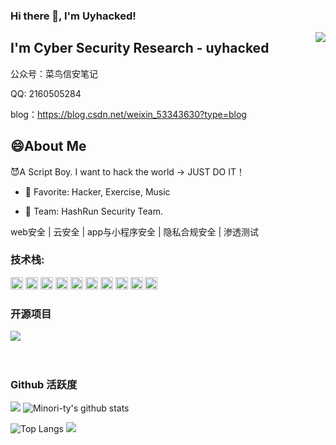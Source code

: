 ### Hi there 👋, I'm Uyhacked!
<img align="right" src="https://count.getloli.com/get/@:Minori-ty?theme=rule34">

## I'm Cyber Security Research - uyhacked

公众号：菜鸟信安笔记

QQ: 2160505284

blog：https://blog.csdn.net/weixin_53343630?type=blog

## 😄About Me
😈A Script Boy. I want to hack the world -> JUST DO IT！

- 💖 Favorite: Hacker, Exercise, Music

- 💎 Team: HashRun Security Team.

web安全 | 云安全 | app与小程序安全 | 隐私合规安全 | 渗透测试

### **技术栈:**

<a href="https://v3.cn.vuejs.org"><code><img height="20" src="https://raw.githubusercontent.com/Minori-ty/Minori-ty/main/images/vue.png"></code></a>
<a href="https://reactjs.org/"><code><img height="20" src="https://raw.githubusercontent.com/Minori-ty/Minori-ty/4f8de69990a991a775c159b33c5597a122879a9b/images/react.svg"></code></a>
<a href="https://nextjs.org/"><code><img height="20" src="https://raw.githubusercontent.com/Minori-ty/Minori-ty/main/images/next.png"></code></a>
<a href="https://www.tslang.cn/index.html"><code><img height="20" src="https://raw.githubusercontent.com/Minori-ty/Minori-ty/main/images/typescript.png"></code></a>
<a href="https://webpack.js.org/"><code><img height="20" src="https://raw.githubusercontent.com/Minori-ty/Minori-ty/4f8de69990a991a775c159b33c5597a122879a9b/images/webpack.svg"></code></a>
<a href="https://cn.vitejs.dev"><code><img height="20" src="https://raw.githubusercontent.com/Minori-ty/Minori-ty/main/images/vite.png"></code></a>
<a href="https://sass-lang.com"><code><img height="20" src="https://raw.githubusercontent.com/Minori-ty/Minori-ty/main/images/sass2.png"></code></a>
<a href="https://tailwindcss.com"><code><img height="20" src="https://raw.githubusercontent.com/Minori-ty/Minori-ty/main/images/tailwindcss.png"></code></a>
<a href="https://go.dev/"><code><img height="20" src="https://raw.githubusercontent.com/Minori-ty/Minori-ty/main/images/golang.png"></code></a>
<a href="https://www.docker.com"><code><img height="20" src="https://raw.githubusercontent.com/Minori-ty/Minori-ty/main/images/docker.png"></code></a>

### 开源项目

[![](https://github-readme-stats.vercel.app/api/pin/?username=Uyhacked)](https://github.com/uyhacked/uyhacked.github.io)
<br><br><br>

### Github 活跃度

[![](https://activity-graph.herokuapp.com/graph?username=Uyhacked&theme=dracula)](https://github.com/ashutosh00710/github-readme-activity-graph)
![Minori-ty's github stats](https://github-readme-stats.vercel.app/api?username=Uyhacked&show_icons=true&theme=vue)

![Top Langs](https://github-readme-stats.vercel.app/api/top-langs/?username=Uyahcked&langs_count=6)
![](https://github-readme-stats.vercel.app/api/top-langs/?username=Uyahacked&layout=compact&langs_count=6)


<!--
**uyhacked/uyhacked** is a ✨ _special_ ✨ repository because its `README.md` (this file) appears on your GitHub profile.

Here are some ideas to get you started:

- 🔭 I’m currently working on ...
- 🌱 I’m currently learning ...
- 👯 I’m looking to collaborate on ...
- 🤔 I’m looking for help with ...
- 💬 Ask me about ...
- 📫 How to reach me: ...
- 😄 Pronouns: ...
- ⚡ Fun fact: ...
-->
